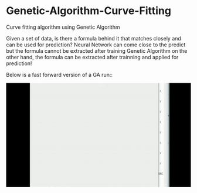 # Genetic-Algorithm-Curve-Fitting
Curve fitting algorithm using Genetic Algorithm

Given a set of data, is there a formula behind it that matches closely and can be used for prediction?
Neural Network can come close to the predict but the formula cannot be extracted after training
Genetic Algorithm on the other hand, the formula can be extracted after trainning and applied for prediction!

Below is a fast forward version of a GA run::

![demo](GACA-Gif-001.gif)
